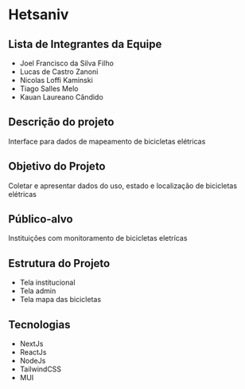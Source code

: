 # Hetsaniv

## Lista de Integrantes da Equipe
- Joel Francisco da Silva Filho
- Lucas de Castro Zanoni
- Nicolas Loffi Kaminski
- Tiago Salles Melo
- Kauan Laureano Cândido

## Descrição do projeto
Interface para dados de mapeamento de bicicletas elétricas

## Objetivo do Projeto
Coletar e apresentar dados do uso, estado e localização de bicicletas elétricas

## Público-alvo
Instituições com monitoramento de bicicletas eletrícas

## Estrutura do Projeto
- Tela institucional
- Tela admin
- Tela mapa das bicicletas

## Tecnologias
- NextJs
- ReactJs
- NodeJs
- TailwindCSS
- MUI
